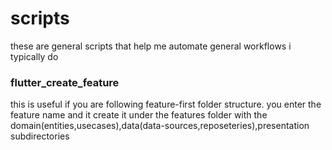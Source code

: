 # scripts

these are general scripts that help me automate general workflows i typically do

### flutter_create_feature

this is useful if you are following feature-first folder structure. you enter the feature name and it create it under the features folder with the domain(entities,usecases),data(data-sources,reposeteries),presentation subdirectories 
